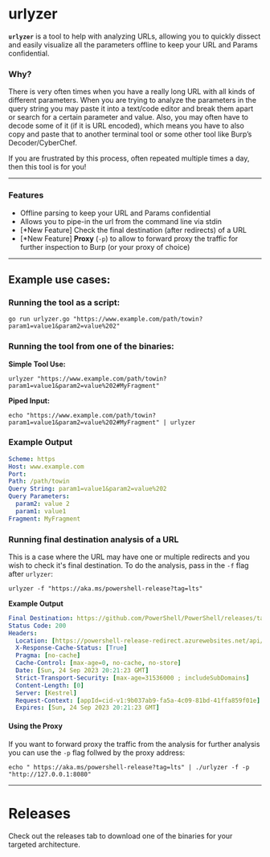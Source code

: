 # urlyzer
**`urlyzer`** is a tool to help with analyzing URLs, allowing you to quickly dissect and easily visualize all the parameters offline to keep your URL and Params confidential.

### Why?
There is very often times when you have a really long URL with all kinds of different parameters. When you are trying to analyze the parameters in the query string you may paste it into a text/code editor and break them apart or search for a certain parameter and value. Also, you may often have to decode some of it (if it is URL encoded), which means you have to also copy and paste that to another terminal tool or some other tool like Burp’s Decoder/CyberChef. 

If you are frustrated by this process, often repeated multiple times a day, then this tool is for you!

---    
### Features
- Offline parsing to keep your URL and Params confidential
- Allows you to pipe-in the url from the command line via stdin
- [*New Feature] Check the final destination (after redirects) of a URL
- [*New Feature] **Proxy** (`-p`) to allow to forward proxy the traffic for further inspection to Burp (or your proxy of choice) 

---    
## Example use cases:
### Running the tool as a script:
```Shell
go run urlyzer.go "https://www.example.com/path/towin?param1=value1&param2=value%202"
```
### Running the tool from one of the binaries:
**Simple Tool Use:**
```Shell
urlyzer "https://www.example.com/path/towin?param1=value1&param2=value%202#MyFragment"
```
**Piped Input:**
```Shell
echo "https://www.example.com/path/towin?param1=value1&param2=value%202#MyFragment" | urlyzer 
```

### Example Output
```YAML
Scheme: https
Host: www.example.com
Port: 
Path: /path/towin
Query String: param1=value1&param2=value%202
Query Parameters:
  param2: value 2
  param1: value1
Fragment: MyFragment
```

### Running final destination analysis of a URL
This is a case where the URL may have one or multiple redirects and you wish to check it's final destination. 
To do the analysis, pass in the `-f` flag after `urlyzer`:
```Shell
urlyzer -f "https://aka.ms/powershell-release?tag=lts"
```
**Example Output**
```YAML
Final Destination: https://github.com/PowerShell/PowerShell/releases/tag/v7.2.13
Status Code: 200
Headers:
  Location: [https://powershell-release-redirect.azurewebsites.net/api/powershell-release-redirect?code=GyM2EB/tN8KmH2swJp/o/TdJ72z9CLP2/g3lBa9gnPWDZOAbDrD5EA==&tag=lts]
  X-Response-Cache-Status: [True]
  Pragma: [no-cache]
  Cache-Control: [max-age=0, no-cache, no-store]
  Date: [Sun, 24 Sep 2023 20:21:23 GMT]
  Strict-Transport-Security: [max-age=31536000 ; includeSubDomains]
  Content-Length: [0]
  Server: [Kestrel]
  Request-Context: [appId=cid-v1:9b037ab9-fa5a-4c09-81bd-41ffa859f01e]
  Expires: [Sun, 24 Sep 2023 20:21:23 GMT]
```
#### Using the Proxy
If you want to forward proxy the traffic from the analysis for further analysis you can use the `-p` flag follwed by the proxy address:
```Terminal
echo " https://aka.ms/powershell-release?tag=lts" | ./urlyzer -f -p "http://127.0.0.1:8080"
```

---    
# Releases
Check out the releases tab to download one of the binaries for your targeted architecture.